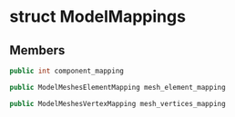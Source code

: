 # struct ModelMappings

## Members

```cpp
public int component_mapping

```

```cpp
public ModelMeshesElementMapping mesh_element_mapping

```

```cpp
public ModelMeshesVertexMapping mesh_vertices_mapping

```




